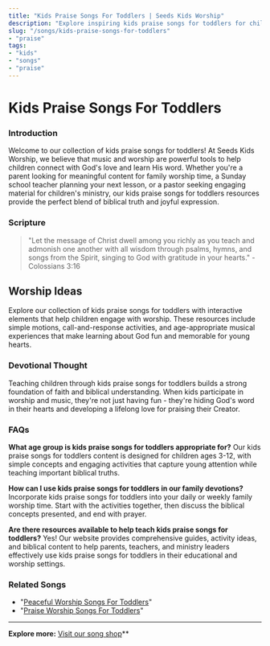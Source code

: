 ```yaml
---
title: "Kids Praise Songs For Toddlers | Seeds Kids Worship"
description: "Explore inspiring kids praise songs for toddlers for children's worship and faith development. Biblical music resources for families and ministry."
slug: "/songs/kids-praise-songs-for-toddlers"
- "praise"
tags:
- "kids"
- "songs"
- "praise"
---
```


# Kids Praise Songs For Toddlers

### Introduction

Welcome to our collection of kids praise songs for toddlers! At Seeds Kids Worship, we believe that music and worship are powerful tools to help children connect with God's love and learn His word. Whether you're a parent looking for meaningful content for family worship time, a Sunday school teacher planning your next lesson, or a pastor seeking engaging material for children's ministry, our kids praise songs for toddlers resources provide the perfect blend of biblical truth and joyful expression.

### Scripture

> "Let the message of Christ dwell among you richly as you teach and admonish one another with all wisdom through psalms, hymns, and songs from the Spirit, singing to God with gratitude in your hearts." - Colossians 3:16

## Worship Ideas

Explore our collection of kids praise songs for toddlers with interactive elements that help children engage with worship. These resources include simple motions, call-and-response activities, and age-appropriate musical experiences that make learning about God fun and memorable for young hearts.

### Devotional Thought

Teaching children through kids praise songs for toddlers builds a strong foundation of faith and biblical understanding. When kids participate in worship and music, they're not just having fun - they're hiding God's word in their hearts and developing a lifelong love for praising their Creator.

### FAQs

**What age group is kids praise songs for toddlers appropriate for?**
Our kids praise songs for toddlers content is designed for children ages 3-12, with simple concepts and engaging activities that capture young attention while teaching important biblical truths.

**How can I use kids praise songs for toddlers in our family devotions?**
Incorporate kids praise songs for toddlers into your daily or weekly family worship time. Start with the activities together, then discuss the biblical concepts presented, and end with prayer.

**Are there resources available to help teach kids praise songs for toddlers?**
Yes! Our website provides comprehensive guides, activity ideas, and biblical content to help parents, teachers, and ministry leaders effectively use kids praise songs for toddlers in their educational and worship settings.

### Related Songs

- "[Peaceful Worship Songs For Toddlers](/songs/peaceful-worship-songs-for-toddlers/)"
- "[Praise Worship Songs For Toddlers](/songs/praise-worship-songs-for-toddlers/)"

---

**Explore more:** [Visit our song shop](https://seedskidsworship.com/shop)**

<!-- Schema Markup -->
<script type="application/ld+json">
{
  "@context": "https://schema.org",
  "@type": "MusicRecording",
  "name": "Kids Praise Songs For Toddlers",
  "byArtist": {
    "@type": "MusicGroup",
    "name": "Seeds Kids Worship"
  },
  "isFamilyFriendly": true,
  "url": "https://seedskidsworship.com/songs/kids-praise-songs-for-toddlers/"
}
</script>